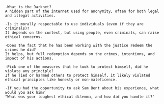     -What is the Darknet?
    A hidden part of the internet used for anonymity, often for both legal and illegal activities.

    -Is it morally respectable to use individuals (even if they are criminals)?
    It depends on the context, but using people, even criminals, can raise ethical concerns.

    -Does the fact that he has been working with the justice redeem the crimes he did?
    It helps, but full redemption depends on the crimes, intentions, and impact of his actions.

    -Pick one of the measures that he took to protect himself, did he violate any principle?
    If he lied or harmed others to protect himself, it likely violated ethical principles like honesty or non-maleficence.

    -If you had the opportunity to ask Sam Bent about his experience, what would you ask him?
    "What was your toughest ethical dilemma, and how did you handle it?"

    
